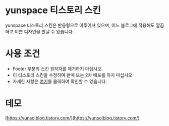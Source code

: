 # yunspace 티스토리 스킨
yunspace 티스토리 스킨은 반응형으로 이루어져 있으며, 어느 블로그에 적용해도 깔끔하고 이쁜 디자인을 만날 수 있습니다.

# 사용 조건
- Footer 부분의 스킨 원작자를 제거하지 마십시오.
- 이 티스토리 스킨을 수정하여 판매 또는 2차 배포를 하지 마십시오.
- 자세한 사항은 [여기](https://yunsolblog.tistory.com/)를 클릭하여 확인할 수 있습니다.

# 데모
[https://yunsolblog.tistory.com/](https://yunsolblog.tistory.com/)
